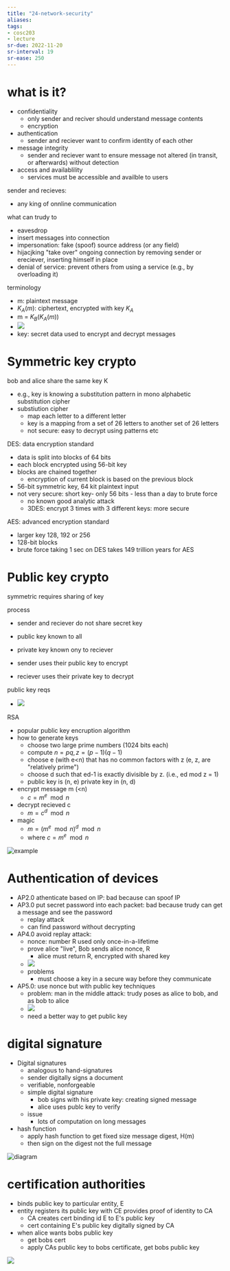 ```yaml
---
title: "24-network-security"
aliases: 
tags: 
- cosc203
- lecture
sr-due: 2022-11-20
sr-interval: 19
sr-ease: 250
---
```


# what is it?
- confidentiality
	- only sender and reciver should understand message contents
	- encryption
- authentication
	- sender and reciever want to confirm identity of each other
- message integrity
	- sender and reciever want to ensure message not altered (in transit, or afterwards) without detection
- access and availablility
	- services must be accessible and availble to users

sender and recieves:
- any king of onnline communication

what can trudy to
- eavesdrop
- insert messages into connection
- impersonation: fake (spoof) source address (or any field)
- hijacjking "take over" ongoing connection by removing sender or ereciever, inserting himself in place
- denial of service: prevent others from using a service (e.g., by overloading it)

terminology
- m: plaintext message
- $K_{A}(m)$: ciphertext, encrypted with key $K_{A}$
- m = $K_{B}(K_{A}(m))$
- ![](https://i.imgur.com/6veueus.png)
- key: secret data used to encrypt and decrypt messages

# Symmetric key crypto
bob and alice share the same key K
- e.g., key is knowing a substitution pattern in mono alphabetic substitution cipher
- substiution cipher
	- map each letter to a different letter
	- key is a mapping from a set of 26 letters to another set of 26 letters
	- not secure: easy to decrypt using patterns etc

DES: data encryption standard
- data is split into blocks of 64 bits
- each block encrypted using 56-bit key
- blocks are chained together
	- encryption of current block is based on the previous block
- 56-bit symmetric key, 64 kit plaintext input
- not very secure: short key- only 56 bits - less than a day to brute force
	- no known good analytic attack
	- 3DES: encrypt 3 times with 3 different keys: more secure

AES: advanced encryption standard
- larger key 128, 192 or 256
- 128-bit blocks
- brute force taking 1 sec on DES takes 149 trillion years for AES

# Public key crypto
symmetric requires sharing of key

process
- sender and reciever do not share secret key
- public key known to all
- private key known ony to reciever

- sender uses their public key to encrypt
- reciever uses their private key to decrypt

public key reqs
- ![](https://i.imgur.com/DrH8hmU.png)

RSA
- popular public key encruption algorithm
- how to generate keys
	- choose two large prime numbers (1024 bits each)
	- compute $n=pq, z=(p-1)(q-1)$
	- choose e (with e<n) that has no common factors with z (e, z, are "relatively prime")
	- choose d such that ed-1 is exactly divisible by z. (i.e., ed mod z = 1)
	- public key is (n, e) private key in (n, d)
- encrypt message m (<n)
	- $c = m^e\mod n$
- decrypt recieved c
	- $m = c^d\mod n$ 
- magic
	- $m = (m^e \mod n)^d \mod n$ 
	- where $c = m^e\mod n$

![example ](https://i.imgur.com/eGFJ4OX.png)

# Authentication of devices
 - AP2.0 athenticate based on IP: bad because can spoof IP
 - AP3.0 put secret password into each packet: bad because trudy can get a message and see the password
	- replay attack
	- can find password without decrypting
- AP4.0 avoid replay attack: 
	- nonce: number R used only once-in-a-lifetime
	- prove alice "live", Bob sends alice nonce, R
		- alice must return R, encrypted with shared key
	- ![](https://i.imgur.com/wLHR8y2.png)
	- problems
		- must choose a key in a secure way before they communicate
- AP5.0: use nonce but with public key techniques
	- problem: man in the middle attack: trudy poses as alice to bob, and as bob to alice
	- ![](https://i.imgur.com/SFdYjdZ.png)
	- need a better way to get public key

# digital signature
- Digital signatures
	- analogous to hand-signatures
	- sender digitally signs a document
	- verifiable, nonforgeable
	- simple digital signature
		- bob signs with his private key: creating signed message
		- alice uses publc key to verify 
	- issue
		- lots of computation on long messages
- hash function
	- apply hash function to get fixed size message digest, H(m)
	- then sign on the digest not the full message

![diagram](https://i.imgur.com/sSRoWGU.png)

# certification authorities
- binds public key to particular entity, E
- entity registers its public key with CE provides proof of identity to CA
	- CA creates cert binding id E to E's public key
	- cert containing E's public key digitally signed by CA
- when alice wants bobs public key
	- get bobs cert
	- apply CAs public key to bobs certificate, get bobs public key 

![](https://i.imgur.com/zccc9XF.png)


